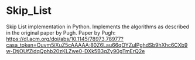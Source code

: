 # Skip_List

Skip List implementation in Python. Implements the algorithms as described in the original paper by Pugh.
Paper by Pugh: https://dl.acm.org/doi/abs/10.1145/78973.78977?casa_token=Ouvm5iXuZ5cAAAAA:80Z6Lau66qOYZuIPghdSb9hXhc6CXb9w-DtjOUfZidqQphb20zKLZwe0-DXk5B3qZy90gTmErQ2e
